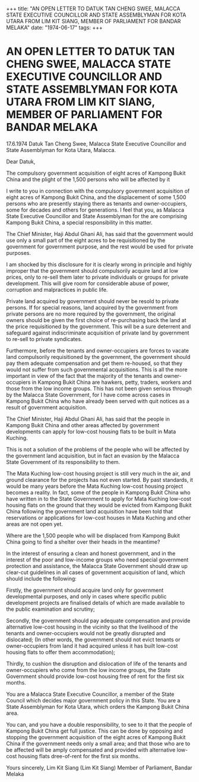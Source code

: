 +++ 
title: "AN OPEN LETTER TO DATUK TAN CHENG SWEE, MALACCA STATE EXECUTIVE COUNCILLOR AND STATE ASSEMBLYMAN FOR KOTA UTARA FROM LIM KIT SIANG, MEMBER OF PARLIAMENT FOR BANDAR MELAKA"
date: "1974-06-17"
tags:
+++

# AN OPEN LETTER TO DATUK TAN CHENG SWEE, MALACCA STATE EXECUTIVE COUNCILLOR AND STATE ASSEMBLYMAN FOR KOTA UTARA FROM LIM KIT SIANG, MEMBER OF PARLIAMENT FOR BANDAR MELAKA

17.6.1974
Datuk Tan Cheng Swee,
Malacca State Executive Councillor and
State Assemblyman for Kota Utara,
Malacca.

Dear Datuk,</u>

The compulsory government acquisition of eight acres of Kampong Bukit China and the plight of the 1,500 persons who will be affected by it

I write to you in connection with the compulsory government acquisition of eight acres of Kampong Bukit China, and the displacement of some 1,500 persons who are presently staying there as tenants and owner-occupiers, some for decades and others for generations. I feel that you, as Malacca State Executive Councillor and State Assemblyman for the are comprising Kampong Bukit China, a special responsibility in this matter.

The Chief Minister, Haji Abdul Ghani Ali, has said that the government would use only a small part of the eight acres to be requisitioned by the government for government purpose, and the rest would be used for private purposes.

I am shocked by this disclosure for it is clearly wrong in principle and highly improper that the government should compulsorily acquire land at low prices, only to re-sell them later to private individuals or groups for private development. This will give room for considerable abuse of power, corruption and malpractices in public life.

Private land acquired by government should never be resold to private persons. If for special reasons, land acquired by the government from private persons are no more required by the government, the original owners should be given the first choice of re-purchasing back the land at the price requisitioned by the government. This will be a sure deterrent and safeguard against indiscriminate acquisition of private land by government to re-sell to private syndicates.

Furthermore, before the tenants and owner-occupiers are forces to vacate land compulsorily requisitioned by the government, the government should pay them adequate compensation and get them re-housed, so that they would not suffer from such governmental acquisitions. This is all the more important in view of the fact that the majority of the tenants and owner-occupiers in Kampong Bukit China are hawkers, petty, traders, workers and those from the low income groups. This has not been given serious through by the Malacca State Government, for I have come across cases in Kampong Bukit China who have already been served with quit notices as a result of government acquisition.

The Chief Minister, Haji Abdul Ghani Ali, has said that the people in Kampong Bukit China and other areas affected by government developments can apply for low-cost housing flats to be built in Mata Kuching.

This is not a solution of the problems of the people who will be affected by the government land acquisition, but in fact an evasion by the Malacca State Government of its responsibility to them.

The Mata Kuching low-cost housing project is still very much in the air, and ground clearance for the projects has not even started. By past standards, it would be many years before the Mata Kuching low-cost housing project becomes a reality. In fact,  some of the people in Kampong Bukit China who have written in to the State Government to apply for Mata Kuching low-cost housing flats on the ground that they would be evicted from Kampong Bukit China following the government land acquisition have been told that reservations or applications for low-cost houses in Mata Kuching and other areas are not open yet.

Where are the 1,500 people who will be displaced from Kampong Bukit China going to find a shelter over their heads in the meantime?

In the interest of ensuring a clean and honest government, and in the interest of the poor and low-income groups who need special government protection and assistance, the Malacca State Government should draw up clear-cut guidelines in all cases of government acquisition of land, which should include the following:

Firstly, the government should acquire land only for government developmental purposes, and only in cases where specific public development projects are finalised details of which are made available to the public examination and scrutiny;

Secondly, the government should pay adequate compensation and provide alternative low-cost housing in the vicinity so that the livelihood of the tenants and owner-occupiers would not be greatly disrupted and dislocated; (In other words, the government should not evict tenants or owner-occupiers from land it had acquired unless it has built low-cost housing flats to offer them accommodation);

Thirdly, to cushion the disruption and dislocation of life of the tenants and owner-occupiers who come from the low income groups, the State Government should provide low-cost housing free of rent for the first six months.

You are a Malacca State Executive Councillor, a member of the State Council which decides major government policy in this State. You are a State Assemblyman for Kota Utara, which orders the Kampong Bukit China area.

You can, and you have a double responsibility, to see to it that the people of Kampong Bukit China get full justice. This can be done by opposing and stopping the government acquisition of the eight acres of Kampong Bukit China if the government needs only a small area; and that those who are to be affected will be amply compensated and provided with alternative low-cost housing flats dree-of-rent for the first six months.


Yours sincerely,
Lim Kit Siang
(Lim Kit Siang)
Member of Parliament, Bandar Melaka
 
